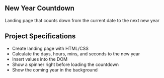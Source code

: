 ## New Year Countdown

Landing page that counts down from the current date to the next new year

## Project Specifications

- Create landing page with HTML/CSS
- Calculate the days, hours, mins, and seconds to the new year
- Insert values into the DOM
- Show a spinner right before loading the countdown
- Show the coming year in the background